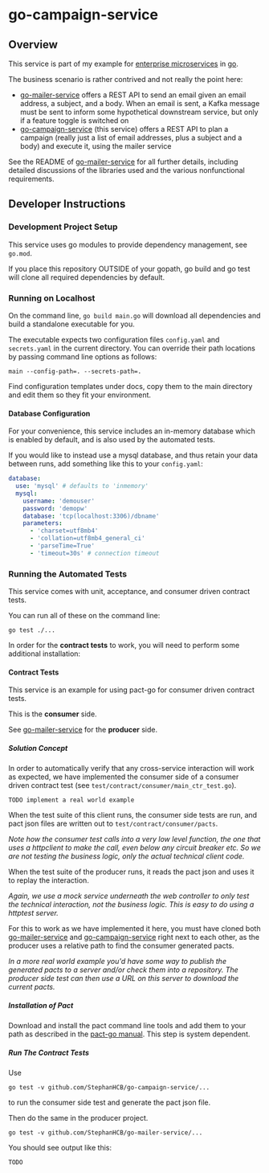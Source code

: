 # go-campaign-service

## Overview

This service is part of my example for [enterprise microservices](https://peter.bourgon.org/go-kit/) in 
[go](https://golang.org/).

The business scenario is rather contrived and not really the point here:
- [go-mailer-service](https://github.com/StephanHCB/go-mailer-service) 
  offers a REST API to send an email
  given an email address, a subject, and a body. When an email
  is sent, a Kafka message must be sent to inform some hypothetical
  downstream service, but only if a feature toggle is switched on
- [go-campaign-service](https://github.com/StephanHCB/go-campaign-service)
  (this service) offers a REST API to plan a campaign (really just a list of email addresses,
  plus a subject and a body) and execute it, 
  using the mailer service

See the README of [go-mailer-service](https://github.com/StephanHCB/go-mailer-service/README.md) for all further
details, including detailed discussions of the libraries used and the various nonfunctional requirements.

## Developer Instructions

### Development Project Setup

This service uses go modules to provide dependency management, see `go.mod`.

If you place this repository OUTSIDE of your gopath, go build and go test will clone
all required dependencies by default.

### Running on Localhost

On the command line, `go build main.go` will download all dependencies and build a standalone executable
for you.

The executable expects two configuration files `config.yaml` and `secrets.yaml` in the current directory.
You can override their path locations by passing command line options as follows:

```main --config-path=. --secrets-path=.``` 

Find configuration templates under docs, copy them to the main directory and edit them so they fit your
environment.

#### Database Configuration

For your convenience, this service includes an in-memory database which is enabled by default, and is also
used by the automated tests.

If you would like to instead use a mysql database, and thus retain your data between runs, add something
like this to your `config.yaml`:

```yaml
database:
  use: 'mysql' # defaults to 'inmemory'
  mysql:
    username: 'demouser'
    password: 'demopw'
    database: 'tcp(localhost:3306)/dbname'
    parameters:
      - 'charset=utf8mb4'
      - 'collation=utf8mb4_general_ci'
      - 'parseTime=True'
      - 'timeout=30s' # connection timeout
```

### Running the Automated Tests

This service comes with unit, acceptance, and consumer driven contract tests. 

You can run all of these on the command line:

```go test ./...```

In order for the **contract tests** to work, you will need to perform some additional installation:

#### Contract Tests

This service is an example for using pact-go for consumer driven contract tests.

This is the **consumer** side.

See [go-mailer-service](https://github.com/StephanHCB/go-mailer-service/) for the **producer** side.

##### Solution Concept

In order to automatically verify that any cross-service interaction will work as expected, we have 
implemented the consumer side of a consumer driven contract test (see `test/contract/consumer/main_ctr_test.go`).

```
TODO implement a real world example
```

When the test suite of this client runs, the consumer side tests are run, and pact json files are written out to
`test/contract/consumer/pacts`.

_Note how the consumer test calls into a very low level function, the one that uses a httpclient to make the call,
even below any circuit breaker etc. So we are not testing the business logic, only the actual technical client code._

When the test suite of the producer runs, it reads the pact json and uses it to replay the interaction.

_Again, we use a mock service underneath the web controller to only test the technical interaction,
not the business logic. This is easy to do using a httptest server._

For this to work as we have implemented it here, you must have cloned both 
[go-mailer-service](https://github.com/StephanHCB/go-mailer-service/) and
[go-campaign-service](https://github.com/StephanHCB/go-campaign-service) right next to each other, as the
producer uses a relative path to find the consumer generated pacts.

_In a more real world example you'd have some way to publish the generated pacts to a server and/or
check them into a repository. The producer side test can then use a URL on this server to download the current
pacts._

##### Installation of Pact

Download and install the pact command line tools and add them to your path as described in the
[pact-go manual](https://github.com/pact-foundation/pact-go#installation). This step is system
dependent.

##### Run The Contract Tests

Use

`go test -v github.com/StephanHCB/go-campaign-service/...`

to run the consumer side test and generate the pact json file.

Then do the same in the producer project.

`go test -v github.com/StephanHCB/go-mailer-service/...`

You should see output like this:

```
TODO
```

